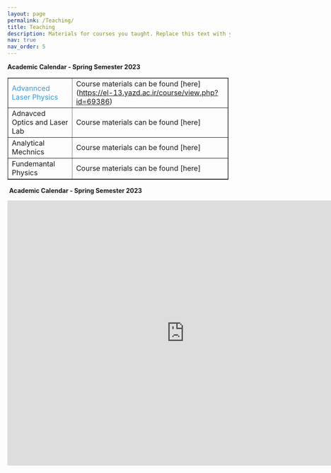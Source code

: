 ```yaml
---
layout: page
permalink: /Teaching/
title: Teaching
description: Materials for courses you taught. Replace this text with your description.
nav: true
nav_order: 5
---
```

<p><strong>Academic Calendar - Spring Semester 2023</strong></p>

<table border="1" cellpadding="1" cellspacing="1" style="width:500px">
	<tbody>
		<tr>
			<td><span style="color:#3498db">Advannced Laser Physics&nbsp;</span></td>
			<td>Course materials can be found [here](<a href="https://el-13.yazd.ac.ir/course/view.php?id=69386">https://el-13.yazd.ac.ir/course/view.php?id=69386</a>)</td>
		</tr>
		<tr>
			<td>Adnavced Optics and Laser Lab</td>
			<td>Course materials can be found [here]</td>
		</tr>
		<tr>
			<td>Analytical Mechnics</td>
			<td>Course materials can be found [here]</td>
		</tr>
		<tr>
			<td>Fundemantal Physics</td>
			<td>Course materials can be found [here]</td>
		</tr>
	</tbody>
</table>

<p>&nbsp;<strong>Academic Calendar - Spring Semester 2023</strong></p>

<iframe src="https://calendar.google.com/calendar/embed?src=0ppu0k1mki0uelh3kgamrj8k18%40group.calendar.google.com&ctz=Asia%2FTehran" style="border: 0" width="800" height="600" frameborder="0" scrolling="no"></iframe>
